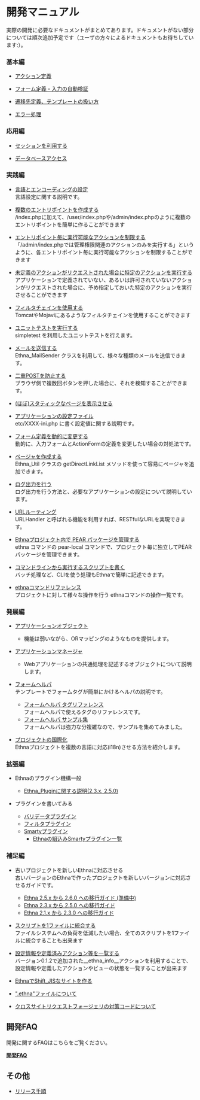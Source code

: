 # 開発マニュアル
実際の開発に必要なドキュメントがまとめてあります。ドキュメントがない部分については順次追加予定です（ユーザの方々によるドキュメントもお待ちしています:）。

### 基本編 [](ethna-document-dev_guide.html#b6964420 "b6964420")

- [アクション定義](ethna-document-dev_guide-action.html "ethna-document-dev\_guide-action (1058d)")

- [フォーム定義・入力の自動検証](ethna-document-dev_guide-form.html "ethna-document-dev\_guide-form (1006d)")

- [遷移先定義、テンプレートの扱い方](ethna-document-dev_guide-forward.html "ethna-document-dev\_guide-forward (737d)")

- [エラー処理](ethna-document-dev_guide-error.html "ethna-document-dev\_guide-error (1240d)")

### 応用編 [](ethna-document-dev_guide.html#r2abfb5a "r2abfb5a")

- [セッションを利用する](ethna-document-dev_guide-app-session.html "ethna-document-dev\_guide-app-session (737d)")

- [データベースアクセス](ethna-document-dev_guide-db.html "ethna-document-dev\_guide-db (1240d)")

### 実践編 [](ethna-document-dev_guide.html#if8219fa "if8219fa")

- [言語とエンコーディングの設定](ethna-document-dev_guide-app-setlanguage.html "ethna-document-dev\_guide-app-setlanguage (737d)")  
言語設定に関する説明です。

- [複数のエントリポイントを作成する](ethna-document-dev_guide-app-multientrypoint.html "ethna-document-dev\_guide-app-multientrypoint (1181d)")  
/index.phpに加えて、/user/index.phpや/admin/index.phpのように複数のエントリポイントを簡単に作ることができます

- [エントリポイント毎に実行可能なアクションを制限する](ethna-document-dev_guide-app-limitentrypoint.html "ethna-document-dev\_guide-app-limitentrypoint (706d)")  
「/admin/index.phpでは管理権限関連のアクションのみを実行する」というように、各エントリポイント毎に実行可能なアクションを制限することができます

- [未定義のアクションがリクエストされた場合に特定のアクションを実行する](ethna-document-dev_guide-app-fallbackentrypoint.html "ethna-document-dev\_guide-app-fallbackentrypoint (1240d)")  
アプリケーションで定義されていない、あるいは許可されていないアクションがリクエストされた場合に、予め指定しておいた特定のアクションを実行させることができます

- [フィルタチェインを使用する](ethna-document-dev_guide-app-filterchain.html "ethna-document-dev\_guide-app-filterchain (1240d)")  
TomcatやMojaviにあるようなフィルタチェインを使用することができます

- [ユニットテストを実行する](ethna-document-dev_guide-misc-unittest.html "ethna-document-dev\_guide-misc-unittest (1240d)")  
simpletest を利用したユニットテストを行えます。

- [メールを送信する](ethna-document-dev_guide-app-mail.html "ethna-document-dev\_guide-app-mail (737d)")  
Ethna\_MailSender クラスを利用して、様々な種類のメールを送信できます。

- [二重POSTを防止する](ethna-document-dev_guide-app-duplicatepost.html "ethna-document-dev\_guide-app-duplicatepost (1240d)")  
ブラウザ側で複数回ボタンを押した場合に、それを検知することができます。

- [(ほぼ)スタティックなページを表示させる](ethna-document-dev_guide-app-static.html "ethna-document-dev\_guide-app-static (1240d)")

- [アプリケーションの設定ファイル](ethna-document-dev_guide-app-config.html "ethna-document-dev\_guide-app-config (858d)")  
etc/XXXX-ini.php に書く設定値に関する説明です。

- [フォーム定義を動的に変更する](ethna-document-dev_guide-app-dynamicform.html "ethna-document-dev\_guide-app-dynamicform (182d)")  
動的に、入力フォームとActionFormの定義を変更したい場合の対処法です。

- [ページャを作成する](ethna-document-dev_guide-misc-pager.html "ethna-document-dev\_guide-misc-pager (738d)")  
Ethna\_Util クラスの getDirectLinkList メソッドを使って容易にページャを追加できます。

- [ログ出力を行う](ethna-document-dev_guide-log.html "ethna-document-dev\_guide-log (874d)")  
ログ出力を行う方法と、必要なアプリケーションの設定について説明しています。

- [URLルーティング](ethna-document-dev_guide-urlhandler.html "ethna-document-dev\_guide-urlhandler (926d)")  
URLHandler と呼ばれる機能を利用すれば、RESTfulなURLを実現できます。

- [Ethnaプロジェクト内で PEAR パッケージを管理する](ethna-document-dev_guide-pearlocal.html "ethna-document-dev\_guide-pearlocal (858d)")  
ethna コマンドの pear-local コマンドで、プロジェクト毎に独立してPEARパッケージを管理できます。

- [コマンドラインから実行するスクリプトを書く](ethna-document-dev_guide-cli.html "ethna-document-dev\_guide-cli (512d)")  
バッチ処理など、CLIを使う処理もEthnaで簡単に記述できます。

- [ethnaコマンドリファレンス](ethna-document-dev_guide-ethna_command.html "ethna-document-dev\_guide-ethna\_command (520d)")  
プロジェクトに対して様々な操作を行う ethnaコマンドの操作一覧です。

### 発展編 [](ethna-document-dev_guide.html#ie30054e "ie30054e")

- [アプリケーションオブジェクト](ethna-document-dev_guide-appobj-overview.html "ethna-document-dev\_guide-appobj-overview (273d)")
  - 機能は弱いながら、ORマッピングのようなものを提供します。
- [アプリケーションマネージャ](ethna-document-dev_guide-appobj-manager.html "ethna-document-dev\_guide-appobj-manager (965d)")  

  - Webアプリケーションの共通処理を記述するオブジェクトについて説明します。

- [フォームヘルパ](ethna-document-dev_guide-view-form_helper.html "ethna-document-dev\_guide-view-form\_helper (998d)")  
テンプレートでフォームタグが簡単にかけるヘルパの説明です。
  - [フォームヘルパ タグリファレンス](ethna-document-dev_guide-view-form_helper-ref.html "ethna-document-dev\_guide-view-form\_helper-ref (999d)")  
フォームヘルパで使えるタグのリファレンスです。
  - [フォームヘルパ サンプル集](ethna-document-dev_guide-view-form_helper-samples.html "ethna-document-dev\_guide-view-form\_helper-samples (999d)")  
フォームヘルパは強力な分複雑なので、サンプルを集めてみました。

- [プロジェクトの国際化](ethna-document-dev_guide-i18n.html "ethna-document-dev\_guide-i18n (737d)")  
Ethnaプロジェクトを複数の言語に対応(i18n)させる方法を紹介します。

### 拡張編 [](ethna-document-dev_guide.html#paea4153 "paea4153")

- Ethnaのプラグイン機構一般
  - [Ethna\_Pluginに関する説明(2.3.x, 2.5.0)](ethna-document-dev_guide-plugin.html "ethna-document-dev\_guide-plugin (737d)")

- プラグインを書いてみる
  - [バリデータプラグイン](ethna-document-dev_guide-form-validate_with_plugin.html "ethna-document-dev\_guide-form-validate\_with\_plugin (513d)")
  - [フィルタプラグイン](ethna-document-dev-guide-make-filterplugin.html "ethna-document-dev-guide-make-filterplugin (737d)")
  - [Smartyプラグイン](ethna-document-dev-guide-make-smartyplugin.html "ethna-document-dev-guide-make-smartyplugin (737d)")
    - [Ethnaの組込みSmartyプラグイン一覧](ethna-document-dev_guide-view-smarty-plugin.html "ethna-document-dev\_guide-view-smarty-plugin (737d)")  

### 補足編 [](ethna-document-dev_guide.html#p5423fcb "p5423fcb")

- 古いプロジェクトを新しいEthnaに対応させる  
古いバージョンのEthnaで作ったプロジェクトを新しいバージョンに対応させるガイドです。
  - [Ethna 2.5.x から 2.6.0 への移行ガイド (準備中)](ethna-document-dev_guide-misc-migrate_project250to260.html "ethna-document-dev\_guide-misc-migrate\_project250to260 (157d)")
  - [Ethna 2.3.x から 2.5.0 への移行ガイド](ethna-document-dev_guide-misc-migrate_project230to250.html "ethna-document-dev\_guide-misc-migrate\_project230to250 (737d)")
  - [Ethna 2.1.x から 2.3.0 への移行ガイド](ethna-document-dev_guide-misc-migrate_project210to230.html "ethna-document-dev\_guide-misc-migrate\_project210to230 (1217d)")  
  
- [スクリプトを1ファイルに統合する](ethna-document-dev_guide-misc-unify.html "ethna-document-dev\_guide-misc-unify (1240d)")  
ファイルシステムへの負荷を低減したい場合、全てのスクリプトを1ファイルに統合することも出来ます

- [設定情報や定義済みアクション等を一覧する](ethna-document-dev_guide-misc-info.html "ethna-document-dev\_guide-misc-info (1240d)")  
バージョン0.1.2で追加された\_\_ethna\_info\_\_アクションを利用することで、設定情報や定義したアクションやビューの状態を一覧することが出来ます

- [EthnaでShift\_JISなサイトを作る](ethna-document-dev_guide-app-sjis.html "ethna-document-dev\_guide-app-sjis (1240d)")

- [".ethna"ファイルについて](ethna-document-dev_resourcefile.html "ethna-document-dev\_resourcefile (1240d)")

- [クロスサイトリクエストフォージェリの対策コードについて](ethna-document-dev_guide-csrf.html "ethna-document-dev\_guide-csrf (1240d)")

## 開発FAQ [](ethna-document-dev_guide.html#kca6d8b4 "kca6d8b4")

開発に関するFAQはこちらをご覧ください。

**[開発FAQ](ethna-document-faq-dev_guide_faq.html "ethna-document-faq-dev\_guide\_faq (155d)")**

## その他 [](ethna-document-dev_guide.html#la427e0f "la427e0f")

- [リリース手順](ethna-document-misc-release.html "ethna-document-misc-release (855d)")

